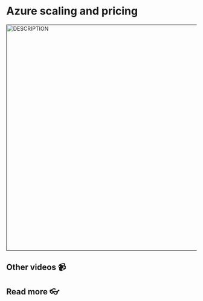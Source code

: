 # Azure scaling and pricing

<a href="" target="_blank">
  <img src="https://github.com/kokchun/assets/blob/main/FOLDER_NAME/.png?raw=true" alt="DESCRIPTION" width="600">
</a>



## Other videos 📹

## Read more 👓
